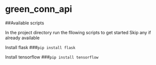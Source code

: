 # green_conn_api

##Available scripts

In the project directory run the fllowing scripts to get started
Skip any if already available

Install flask
###`pip install flask`

Install tensorflow
###`pip install tensorflow`

